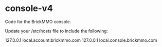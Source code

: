 # console-v4
Code for the BrickMMO console.

Update your /etc/hosts file to include the following:

127.0.0.1 local.account.brickmmo.com 
127.0.0.1 local.console.brickmmo.com

